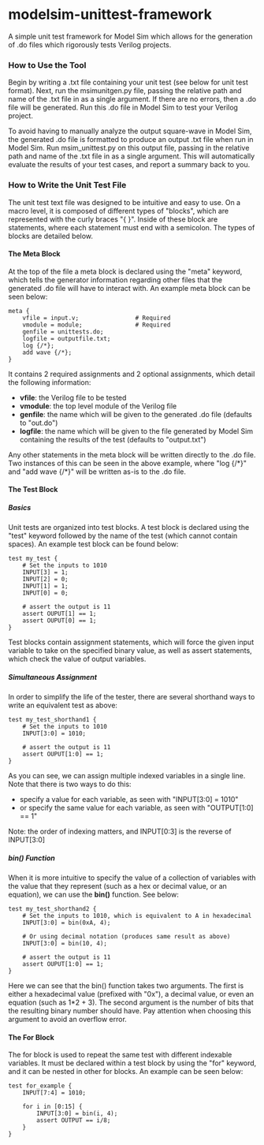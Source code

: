 # modelsim-unittest-framework
A simple unit test framework for Model Sim which allows for the generation of .do files which rigorously tests Verilog projects.

### How to Use the Tool
Begin by writing a .txt file containing your unit test (see below for unit test format). Next, run the msimunitgen.py file, passing the relative path and name of the .txt file in as a single argument. If there are no errors, then a .do file will be generated. Run this .do file in Model Sim to test your Verilog project.

To avoid having to manually analyze the output square-wave in Model Sim, the generated .do file is formatted to produce an output .txt file when run in Model Sim. Run msim_unittest.py on this output file, passing in the relative path and name of the .txt file in as a single argument. This will automatically evaluate the results of your test cases, and report a summary back to you.  

### How to Write the Unit Test File
The unit test text file was designed to be intuitive and easy to use. On a macro level, it is composed of different types of "blocks", which are represented with the curly braces "{ }". Inside of these block are statements, where each statement must end with a semicolon. The types of blocks are detailed below.

#### The Meta Block
At the top of the file a meta block is declared using the "meta" keyword, which tells the generator information regarding other files that the generated .do file will have to interact with. An example meta block can be seen below:

~~~
meta {
    vfile = input.v;				# Required
    vmodule = module;				# Required
    genfile = unittests.do;			
    logfile = outputfile.txt;		
    log {/*};
    add wave {/*};
}
~~~
It contains 2 required assignments and 2 optional assignments, which detail the following information:

* **vfile**: the Verilog file to be tested
* **vmodule**: the top level module of the Verilog file
* **genfile**: the name which will be given to the generated .do file (defaults to "out.do")
* **logfile**: the name which will be given to the file generated by Model Sim containing the results of the test (defaults to "output.txt")

Any other statements in the meta block will be written directly to the .do file. Two instances of this can be seen in the above example, where "log {/\*}" and "add wave {/\*}" will be written as-is to the .do file.

#### The Test Block
##### Basics
Unit tests are organized into test blocks. A test block is declared using the "test" keyword followed by the name of the test (which cannot contain spaces). An example test block can be found below:

~~~~
test my_test {
	# Set the inputs to 1010
	INPUT[3] = 1;
    INPUT[2] = 0;
    INPUT[1] = 1;
    INPUT[0] = 0;
	
    # assert the output is 11
    assert OUPUT[1] == 1;
    assert OUPUT[0] == 1;
}
~~~~

Test blocks contain assignment statements, which will force the given input variable to take on the specified binary value, as well as assert statements, which check the value of output variables.

##### Simultaneous Assignment

In order to simplify the life of the tester, there are several shorthand ways to write an equivalent test as above:

~~~~
test my_test_shorthand1 {
	# Set the inputs to 1010
	INPUT[3:0] = 1010;
	
    # assert the output is 11
    assert OUPUT[1:0] == 1;
}
~~~~

As you can see, we can assign multiple indexed variables in a single line. Note that there is two ways to do this:

* specify a value for each variable, as seen with "INPUT[3:0] = 1010"
* or specify the same value for each variable, as seen with "OUTPUT[1:0] == 1"

Note: the order of indexing matters, and INPUT[0:3] is the reverse of INPUT[3:0]

##### bin() Function

When it is more intuitive to specify the value of a collection of variables with the value that they represent (such as a hex or decimal value, or an equation), we can use the **bin()** function. See below:

~~~~
test my_test_shorthand2 {
	# Set the inputs to 1010, which is equivalent to A in hexadecimal
	INPUT[3:0] = bin(0xA, 4);
    
    # Or using decimal notation (produces same result as above)
    INPUT[3:0] = bin(10, 4);
	
    # assert the output is 11
    assert OUPUT[1:0] == 1;
}
~~~~

Here we can see that the bin() function takes two arguments. The first is either a hexadecimal value (prefixed with "0x"), a decimal value, or even an equation (such as 1\*2 + 3). The second argument is the number of bits that the resulting binary number should have. Pay attention when choosing this argument to avoid an overflow error.  

#### The For Block
The for block is used to repeat the same test with different indexable variables. It must be declared within a test block by using the "for" keyword, and it can be nested in other for blocks. An example can be seen below:

~~~~
test for_example {
	INPUT[7:4] = 1010;
    
    for i in [0:15] {
    	INPUT[3:0] = bin(i, 4);
        assert OUTPUT == i/8;
    }
}
~~~~
